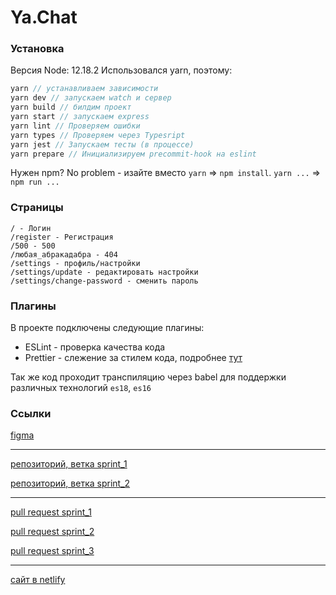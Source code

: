 # Ya.Chat
### Установка
Версия Node: 12.18.2
Использовался yarn, поэтому:

```node.js
yarn // устанавливаем зависимости
yarn dev // запускаем watch и сервер
yarn build // билдим проект
yarn start // запускаем express
yarn lint // Проверяем ошибки
yarn types // Проверяем через Typesript
yarn jest // Запускаем тесты (в процессе)
yarn prepare // Инициализируем precommit-hook на eslint
```
Нужен npm? No problem - изайте вместо `yarn` => `npm install`. `yarn ...` => `npm run ...`

### Страницы

```
/ - Логин
/register - Регистрация
/500 - 500
/любая_абракадабра - 404
/settings - профиль/настройки
/settings/update - редактировать настройки
/settings/change-password - сменить пароль
```

### Плагины
В проекте подключены следующие плагины:
- ESLint - проверка качества кода
- Prettier - слежение за стилем кода, подробнее [тут](./CODESTYLE.md)

Так же код проходит транспиляцию через babel для поддержки различных технологий `es18`, `es16`

### Ссылки
[figma](https://www.figma.com/file/mkZSo0ewVa2xP0tSr0Z0YL/YaChat?node-id=0%3A1)
____
[репозиторий, ветка sprint_1](https://github.com/Tenutes/middle.messenger.praktikum.yandex/tree/sprint_1)

[репозиторий, ветка sprint_2](https://github.com/Tenutes/middle.messenger.praktikum.yandex/tree/sprint_2)
____
[pull request sprint_1](https://github.com/Tenutes/middle.messenger.praktikum.yandex/pull/1)

[pull request sprint_2](https://github.com/Tenutes/middle.messenger.praktikum.yandex/pull/2)

[pull request sprint_3](https://github.com/Tenutes/middle.messenger.praktikum.yandex/pull/3)
____
[сайт в netlify](https://kind-saha-49adaf.netlify.app/)
